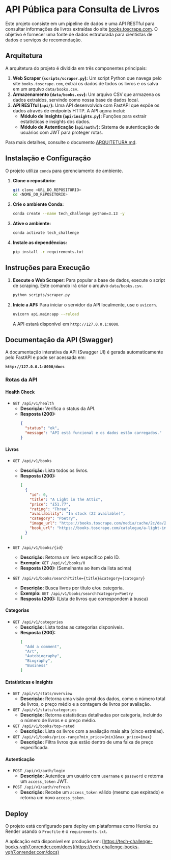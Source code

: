 # API Pública para Consulta de Livros

Este projeto consiste em um pipeline de dados e uma API RESTful para consultar informações de livros extraídas do site [books.toscrape.com](http://books.toscrape.com/). O objetivo é fornecer uma fonte de dados estruturada para cientistas de dados e serviços de recomendação.

## Arquitetura

A arquitetura do projeto é dividida em três componentes principais:

1.  **Web Scraper (`scripts/scraper.py`):** Um script Python que navega pelo site `books.toscrape.com`, extrai os dados de todos os livros e os salva em um arquivo `data/books.csv`.
2.  **Armazenamento (`data/books.csv`):** Um arquivo CSV que armazena os dados extraídos, servindo como nossa base de dados local.
3.  **API RESTful (`api/`):** Uma API desenvolvida com FastAPI que expõe os dados através de endpoints HTTP. A API agora inclui:
    *   **Módulo de Insights (`api/insights.py`):** Funções para extrair estatísticas e insights dos dados.
    *   **Módulo de Autenticação (`api/auth/`):** Sistema de autenticação de usuários com JWT para proteger rotas.

Para mais detalhes, consulte o documento [ARQUITETURA.md](ARQUITETURA.md).

## Instalação e Configuração

O projeto utiliza `conda` para gerenciamento de ambiente.

1.  **Clone o repositório:**
    ```bash
    git clone <URL_DO_REPOSITORIO>
    cd <NOME_DO_REPOSITORIO>
    ```

2.  **Crie o ambiente Conda:**
    ```bash
    conda create --name tech_challenge python=3.13 -y
    ```

3.  **Ative o ambiente:**
    ```bash
    conda activate tech_challenge
    ```

4.  **Instale as dependências:**
    ```bash
    pip install -r requirements.txt
    ```

## Instruções para Execução

1.  **Execute o Web Scraper:**
    Para popular a base de dados, execute o script de scraping. Este comando irá criar o arquivo `data/books.csv`.
    ```bash
    python scripts/scraper.py
    ```

2.  **Inicie a API:**
    Para iniciar o servidor da API localmente, use o `uvicorn`.
    ```bash
    uvicorn api.main:app --reload
    ```
    A API estará disponível em `http://127.0.0.1:8000`.

## Documentação da API (Swagger)

A documentação interativa da API (Swagger UI) é gerada automaticamente pelo FastAPI e pode ser acessada em:

**`http://127.0.0.1:8000/docs`**

### Rotas da API

#### Health Check

*   `GET /api/v1/health`
    *   **Descrição:** Verifica o status da API.
    *   **Resposta (200):**
        ```json
        {
          "status": "ok",
          "message": "API está funcional e os dados estão carregados."
        }
        ```

#### Livros

*   `GET /api/v1/books`
    *   **Descrição:** Lista todos os livros.
    *   **Resposta (200):**
        ```json
        [
          {
            "id": 0,
            "title": "A Light in the Attic",
            "price": "£51.77",
            "rating": "Three",
            "availability": "In stock (22 available)",
            "category": "Poetry",
            "image_url": "https://books.toscrape.com/media/cache/2c/da/2cdad67c44b002e7ead0cc35693c0e8b.jpg",
            "book_url": "https://books.toscrape.com/catalogue/a-light-in-the-attic_1000/index.html"
          }
        ]
        ```

*   `GET /api/v1/books/{id}`
    *   **Descrição:** Retorna um livro específico pelo ID.
    *   **Exemplo:** `GET /api/v1/books/0`
    *   **Resposta (200):** (Semelhante ao item da lista acima)

*   `GET /api/v1/books/search?title={title}&category={category}`
    *   **Descrição:** Busca livros por título e/ou categoria.
    *   **Exemplo:** `GET /api/v1/books/search?category=Poetry`
    *   **Resposta (200):** (Lista de livros que correspondem à busca)

#### Categorias

*   `GET /api/v1/categories`
    *   **Descrição:** Lista todas as categorias disponíveis.
    *   **Resposta (200):**
        ```json
        [
          "Add a comment",
          "Art",
          "Autobiography",
          "Biography",
          "Business"
        ]
        ```

#### Estatísticas e Insights

*   `GET /api/v1/stats/overview`
    *   **Descrição:** Retorna uma visão geral dos dados, como o número total de livros, o preço médio e a contagem de livros por avaliação.
*   `GET /api/v1/stats/categories`
    *   **Descrição:** Retorna estatísticas detalhadas por categoria, incluindo o número de livros e o preço médio.
*   `GET /api/v1/books/top-rated`
    *   **Descrição:** Lista os livros com a avaliação mais alta (cinco estrelas).
*   `GET /api/v1/books/price-range?min_price={min}&max_price={max}`
    *   **Descrição:** Filtra livros que estão dentro de uma faixa de preço especificada.

#### Autenticação

*   `POST /api/v1/auth/login`
    *   **Descrição:** Autentica um usuário com `username` e `password` e retorna um `access_token` JWT.
*   `POST /api/v1/auth/refresh`
    *   **Descrição:** Recebe um `access_token` válido (mesmo que expirado) e retorna um novo `access_token`.

## Deploy

O projeto está configurado para deploy em plataformas como Heroku ou Render usando o `Procfile` e o `requirements.txt`.

A aplicação está disponível em produção em:
[https://tech-challenge-books-vqh7.onrender.com/docs](https://tech-challenge-books-vqh7.onrender.com/docs)
